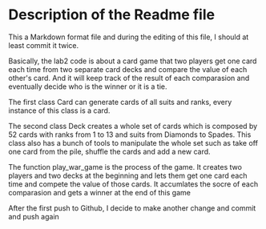 # Description of the Readme file

This a Markdown format file and during the editing of this file, I should at least commit it twice.

Basically, the lab2 code is about a card game that two players get one card each time from two separate card decks and compare the value of each other's card. And it will keep track of the result of each comparasion and eventually decide who is the winner or it is a tie.

The first class Card can generate cards of all suits and ranks, every instance of this class is a card.

The second class Deck creates a whole set of cards which is composed by 52 cards with ranks from 1 to 13 and suits from Diamonds to Spades. This class also has a bunch of tools to manipulate the whole set such as take off one card from the pile, shuffle the cards and add a new card.

The function play_war_game is the process of the game. It creates two players and two decks at the beginning and lets them get one card each time and compete the value of those cards. It accumlates the socre of each comparasion and gets a winner at the end of this game

After the first push to Github, I decide to make another change and commit and push again
